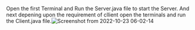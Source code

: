 Open the first Terminal and Run the Server.java file to start the Server.
And next depening upon the requirement of cllient open the terminals and run the Client.java file.![Screenshot from 2022-10-23 06-02-14](https://user-images.githubusercontent.com/73067690/201507769-7e59f690-00a4-4406-a142-e08d8f914ea7.png)
